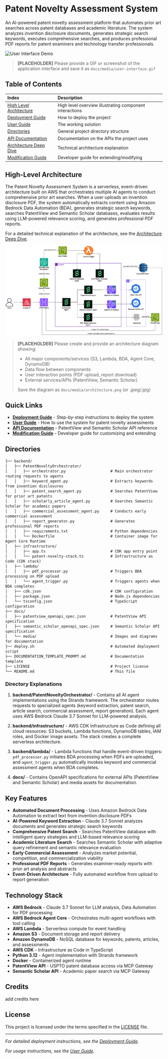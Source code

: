 # Patent Novelty Assessment System

An AI-powered patent novelty assessment platform that automates prior art searches across patent databases and academic literature. The system analyzes invention disclosure documents, generates strategic search keywords, executes comprehensive searches, and produces professional PDF reports for patent examiners and technology transfer professionals.

![User Interface Demo](./docs/media/user-interface.gif)
> **[PLACEHOLDER]** Please provide a GIF or screenshot of the application interface and save it as `docs/media/user-interface.gif`

## Table of Contents

| Index                                               | Description                                             |
| :-------------------------------------------------- | :------------------------------------------------------ |
| [High Level Architecture](#high-level-architecture) | High level overview illustrating component interactions |
| [Deployment Guide](./docs/deploymentGuide.md)      | How to deploy the project                               |
| [User Guide](./docs/userGuide.md)                  | The working solution                                    |
| [Directories](#directories)                         | General project directory structure                     |
| [API Documentation](./docs/APIdoc.md)              | Documentation on the APIs the project uses              |
| [Architecture Deep Dive](./docs/architectureDeepDive.md) | Technical architecture explanation                |
| [Modification Guide](./docs/modificationGuide.md)  | Developer guide for extending/modifying                 |

## High-Level Architecture

The Patent Novelty Assessment System is a serverless, event-driven architecture built on AWS that orchestrates multiple AI agents to conduct comprehensive prior art searches. When a user uploads an invention disclosure PDF, the system automatically extracts content using Amazon Bedrock Data Automation (BDA), generates strategic search keywords, searches PatentView and Semantic Scholar databases, evaluates results using LLM-powered relevance scoring, and generates professional PDF reports.

For a detailed technical explanation of the architecture, see the [Architecture Deep Dive](./docs/architectureDeepDive.md).

![Architecture Diagram](./docs/media/architecture.png)
> **[PLACEHOLDER]** Please create and provide an architecture diagram showing:
> - All major components/services (S3, Lambda, BDA, Agent Core, DynamoDB)
> - Data flow between components
> - User interaction points (PDF upload, report download)
> - External services/APIs (PatentView, Semantic Scholar)
> 
> Save the diagram as `docs/media/architecture.png` (or .jpeg/.jpg)

## Quick Links

- **[Deployment Guide](./docs/deploymentGuide.md)** - Step-by-step instructions to deploy the system
- **[User Guide](./docs/userGuide.md)** - How to use the system for patent novelty assessments
- **[API Documentation](./docs/APIdoc.md)** - PatentView and Semantic Scholar API reference
- **[Modification Guide](./docs/modificationGuide.md)** - Developer guide for customizing and extending

## Directories

```
├── backend/
│   ├── PatentNoveltyOrchestrator/
│   │   ├── orchestrator.py                    # Main orchestrator routing requests to agents
│   │   ├── keyword_agent.py                   # Extracts keywords from invention disclosures
│   │   ├── patent_search_agent.py             # Searches PatentView for prior art patents
│   │   ├── scholarly_article_agent.py         # Searches Semantic Scholar for academic papers
│   │   ├── commercial_assessment_agent.py     # Conducts early commercial assessment
│   │   ├── report_generator.py                # Generates professional PDF reports
│   │   ├── requirements.txt                   # Python dependencies
│   │   └── Dockerfile                         # Container image for Agent Core Runtime
│   ├── infrastructure/
│   │   ├── app.ts                             # CDK app entry point
│   │   └── patent-novelty-stack.ts            # Infrastructure as Code (CDK stack)
│   ├── lambda/
│   │   ├── pdf_processor.py                   # Triggers BDA processing on PDF upload
│   │   └── agent_trigger.py                   # Triggers agents when BDA completes
│   ├── cdk.json                               # CDK configuration
│   ├── package.json                           # Node.js dependencies
│   └── tsconfig.json                          # TypeScript configuration
├── docs/
│   ├── patentview_openapi_spec.json           # PatentView API specification
│   ├── semantic_scholar_openapi_spec.json     # Semantic Scholar API specification
│   └── media/                                 # Images and diagrams for documentation
├── deploy.sh                                  # Automated deployment script
├── DOCUMENTATION_TEMPLATE_PROMPT.md           # Documentation template
├── LICENSE                                    # Project license
└── README.md                                  # This file
```

### Directory Explanations

1. **backend/PatentNoveltyOrchestrator/** - Contains all AI agent implementations using the Strands framework. The orchestrator routes requests to specialized agents (keyword extraction, patent search, article search, commercial assessment, report generation). Each agent uses AWS Bedrock Claude 3.7 Sonnet for LLM-powered analysis.

2. **backend/infrastructure/** - AWS CDK Infrastructure as Code defining all cloud resources: S3 buckets, Lambda functions, DynamoDB tables, IAM roles, and Docker image assets. The stack creates a complete serverless architecture.

3. **backend/lambda/** - Lambda functions that handle event-driven triggers: `pdf_processor.py` initiates BDA processing when PDFs are uploaded, and `agent_trigger.py` automatically invokes keyword and commercial assessment agents when BDA completes.

4. **docs/** - Contains OpenAPI specifications for external APIs (PatentView and Semantic Scholar) and media assets for documentation.

## Key Features

- **Automated Document Processing** - Uses Amazon Bedrock Data Automation to extract text from invention disclosure PDFs
- **AI-Powered Keyword Extraction** - Claude 3.7 Sonnet analyzes documents and generates strategic search keywords
- **Comprehensive Patent Search** - Searches PatentView database with intelligent query strategies and LLM-based relevance scoring
- **Academic Literature Search** - Searches Semantic Scholar with adaptive query refinement and semantic relevance evaluation
- **Early Commercial Assessment** - Analyzes market potential, competition, and commercialization viability
- **Professional PDF Reports** - Generates examiner-ready reports with prior art analysis and abstracts
- **Event-Driven Architecture** - Fully automated workflow from upload to report generation

## Technology Stack

- **AWS Bedrock** - Claude 3.7 Sonnet for LLM analysis, Data Automation for PDF processing
- **AWS Bedrock Agent Core** - Orchestrates multi-agent workflows with tool calling
- **AWS Lambda** - Serverless compute for event handling
- **Amazon S3** - Document storage and report delivery
- **Amazon DynamoDB** - NoSQL database for keywords, patents, articles, and assessments
- **AWS CDK** - Infrastructure as Code in TypeScript
- **Python 3.12** - Agent implementation with Strands framework
- **Docker** - Containerized agent runtime
- **PatentView API** - USPTO patent database access via MCP Gateway
- **Semantic Scholar API** - Academic paper search via MCP Gateway

## Credits

add credits here

## License

This project is licensed under the terms specified in the [LICENSE](./LICENSE) file.

---

*For detailed deployment instructions, see the [Deployment Guide](./docs/deploymentGuide.md).*

*For usage instructions, see the [User Guide](./docs/userGuide.md).*
